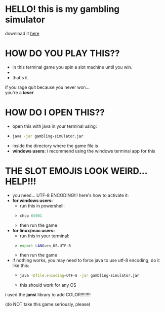 # HELLO! this is my gambling simulator  
download it [here](https://github.com/bolafale/gambling-simulator/releases/)

# HOW DO YOU PLAY THIS??
- in this terminal game you spin a slot machine until you win.  
- 
- that's it.  

if you rage quit because you never won...  
you're a ***loser***

# HOW DO I OPEN THIS??
- open this with java in your terminal using:
- ```bash
  java -jar gambling-simulator.jar
  ```
- inside the directory where the game file is
- **windows users:** i recommend using the windows terminal app for this

# THE SLOT EMOJIS LOOK WEIRD... HELP!!!
- you need... UTF-8 ENCODING!!! here's how to activate it:
- **for windows users:**
  - run this in powershell:
  - ```powershell
    chcp 65001
    ```
  - then run the game
- **for linux/mac users:**
  - run this in your terminal:
  - ```bash
    export LANG=en_US.UTF-8
    ```
  - then run the game
- if nothing works, you may need to force java to use utf-8 encoding, do it like this:
  - ```bash
    java -Dfile.encoding=UTF-8 -jar gambling-simulator.jar
    ```
  - this should work for any OS

i used the **jansi** library to add COLOR!!!!!!!!  

(do NOT take this game seriously, please)
